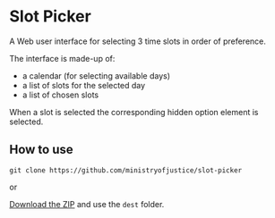 # Slot Picker

A Web user interface for selecting 3 time slots in order of preference.

The interface is made-up of:

* a calendar (for selecting available days)
* a list of slots for the selected day
* a list of chosen slots

When a slot is selected the corresponding hidden option element is selected.

## How to use

`git clone https://github.com/ministryofjustice/slot-picker`

or

[Download the ZIP](https://github.com/ministryofjustice/moj_slotpicker/archive/902e148eee11ef276fb52d9117582e3b2ab6d8e6.zip) and use the `dest` folder.
